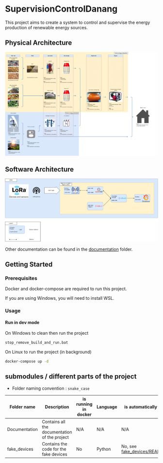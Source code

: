 # SupervisionControlDanang

This project aims to create a system to control and supervise the energy production of renewable energy sources.

## Physical Architecture

![Physical Architecture](./documentation/HRES%20schema.drawio.png)

## Software Architecture

![Software Architecture](./documentation/Software%20Architecture.drawio.png)

Other documentation can be found in the [documentation](./documentation) folder.

## Getting Started

### Prerequisites

Docker and docker-compose are required to run this project.

If you are using Windows, you will need to install WSL.

### Usage

#### Run in dev mode

On Windows to clean then run the project

```bash
stop_remove_build_and_run.bat
```

On Linux to run the project (in background)

```bash
docker-compose up -d
```

## submodules / different parts of the project

- Folder naming convention : `snake_case`

| Folder name    | Description                                   | is running in docker | Language | is automatically set up                                  |
|----------------|-----------------------------------------------|----------------------|----------|----------------------------------------------------------|
| Documentation  | Contains all the documentation of the project | N/A                  | N/A      | N/A                                                      |
| fake_devices   | Contains the code for the fake devices        | No                   | Python   | No, see [fake_devices/README.md](fake_devices/README.md) |
